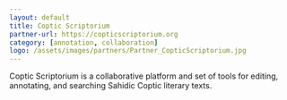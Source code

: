 ```yaml
---
layout: default
title: Coptic Scriptorium
partner-url: https://copticscriptorium.org
category: [annotation, collaboration]
logo: /assets/images/partners/Partner_CopticScriptorium.jpg
---
```


Coptic Scriptorium is a collaborative platform and set of tools for editing, annotating, and searching Sahidic Coptic literary texts.
